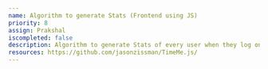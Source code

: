 ```yaml
---
name: Algorithm to generate Stats (Frontend using JS)
priority: 8
assign: Prakshal
iscompleted: false
description: Algorithm to generate Stats of every user when they log on (on weekly / monthly basis), to be implemented in the portal dashboard.
resources: https://github.com/jasonzissman/TimeMe.js/
---
```

